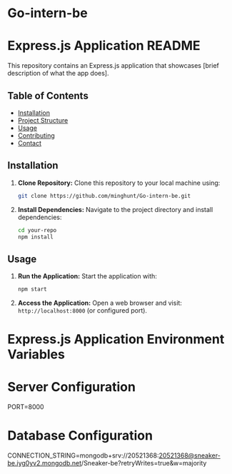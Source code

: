 # Go-intern-be
# Express.js Application README

This repository contains an Express.js application that showcases [brief description of what the app does].

## Table of Contents

- [Installation](#installation)
- [Project Structure](#project-structure)
- [Usage](#usage)
- [Contributing](#contributing)
- [Contact](#contact)

## Installation

1. **Clone Repository:** Clone this repository to your local machine using:

    ```bash
    git clone https://github.com/minghunt/Go-intern-be.git
    ```

2. **Install Dependencies:** Navigate to the project directory and install dependencies:

    ```bash
    cd your-repo
    npm install
    ```

## Usage

1. **Run the Application:** Start the application with:

    ```bash
    npm start
    ```

2. **Access the Application:** Open a web browser and visit: `http://localhost:8000` (or configured port).

# Express.js Application Environment Variables

# Server Configuration
PORT=8000

# Database Configuration
CONNECTION_STRING=mongodb+srv://20521368:20521368@sneaker-be.iyg0yv2.mongodb.net/Sneaker-be?retryWrites=true&w=majority

